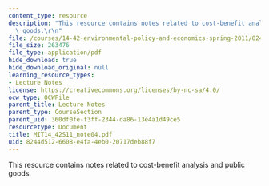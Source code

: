 ```yaml
---
content_type: resource
description: "This resource contains notes related to cost-benefit analysis and public\
  \ goods.\r\n"
file: /courses/14-42-environmental-policy-and-economics-spring-2011/8244d5126608e4fa4eb020717deb88f7_MIT14_42S11_note04.pdf
file_size: 263476
file_type: application/pdf
hide_download: true
hide_download_original: null
learning_resource_types:
- Lecture Notes
license: https://creativecommons.org/licenses/by-nc-sa/4.0/
ocw_type: OCWFile
parent_title: Lecture Notes
parent_type: CourseSection
parent_uid: 360df0fe-f3ff-2344-da86-13e4a1d49ce5
resourcetype: Document
title: MIT14_42S11_note04.pdf
uid: 8244d512-6608-e4fa-4eb0-20717deb88f7
---
```

This resource contains notes related to cost-benefit analysis and public goods.

